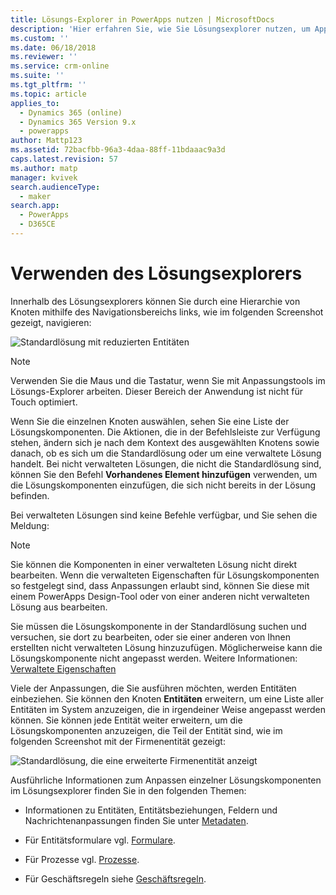 ```yaml
---
title: Lösungs-Explorer in PowerApps nutzen | MicrosoftDocs
description: 'Hier erfahren Sie, wie Sie Lösungsexplorer nutzen, um Apps zu erstellen oder anzupassen'
ms.custom: ''
ms.date: 06/18/2018
ms.reviewer: ''
ms.service: crm-online
ms.suite: ''
ms.tgt_pltfrm: ''
ms.topic: article
applies_to:
  - Dynamics 365 (online)
  - Dynamics 365 Version 9.x
  - powerapps
author: Mattp123
ms.assetid: 72bacfbb-96a3-4daa-88ff-11bdaaac9a3d
caps.latest.revision: 57
ms.author: matp
manager: kvivek
search.audienceType:
  - maker
search.app:
  - PowerApps
  - D365CE
---
```

# <a name="use-the-solution-explorer"></a>Verwenden des Lösungsexplorers

 Innerhalb des Lösungsexplorers können Sie durch eine Hierarchie von Knoten mithilfe des Navigationsbereichs links, wie im folgenden Screenshot gezeigt, navigieren:  
  
 ![Standardlösung mit reduzierten Entitäten](media/crm-itpro-cust-defaultsolutionentitiescollapsed.PNG "Standardlösung mit reduzierten Entitäten")  
  
> [!NOTE]
>  Verwenden Sie die Maus und die Tastatur, wenn Sie mit Anpassungstools im Lösungs-Explorer arbeiten. Dieser Bereich der Anwendung ist nicht für Touch optimiert.  
  
 Wenn Sie die einzelnen Knoten auswählen, sehen Sie eine Liste der Lösungskomponenten. Die Aktionen, die in der Befehlsleiste zur Verfügung stehen, ändern sich je nach dem Kontext des ausgewählten Knotens sowie danach, ob es sich um die Standardlösung oder um eine verwaltete Lösung handelt. Bei nicht verwalteten Lösungen, die nicht die Standardlösung sind, können Sie den Befehl **Vorhandenes Element hinzufügen** verwenden, um die Lösungskomponenten einzufügen, die sich nicht bereits in der Lösung befinden.  
  
Bei verwalteten Lösungen sind keine Befehle verfügbar, und Sie sehen die Meldung:  

> [!NOTE]
> Sie können die Komponenten in einer verwalteten Lösung nicht direkt bearbeiten. Wenn die verwalteten Eigenschaften für Lösungskomponenten so festgelegt sind, dass Anpassungen erlaubt sind, können Sie diese mit einem PowerApps Design-Tool oder von einer anderen nicht verwalteten Lösung aus bearbeiten.    
  
 Sie müssen die Lösungskomponente in der Standardlösung suchen und versuchen, sie dort zu bearbeiten, oder sie einer anderen von Ihnen erstellten nicht verwalteten Lösung hinzuzufügen. Möglicherweise kann die Lösungskomponente nicht angepasst werden. Weitere Informationen: [Verwaltete Eigenschaften](solutions-overview.md#managed-properties)
  
 Viele der Anpassungen, die Sie ausführen möchten, werden Entitäten einbeziehen. Sie können den Knoten **Entitäten** erweitern, um eine Liste aller Entitäten im System anzuzeigen, die in irgendeiner Weise angepasst werden können. Sie können jede Entität weiter erweitern, um die Lösungskomponenten anzuzeigen, die Teil der Entität sind, wie im folgenden Screenshot mit der Firmenentität gezeigt:  
  
 ![Standardlösung, die eine erweiterte Firmenentität anzeigt](media/crm-itpro-cust-defaultsolution.PNG "Standardlösung, die eine erweiterte Firmenentität anzeigt")  
  
 Ausführliche Informationen zum Anpassen einzelner Lösungskomponenten im Lösungsexplorer finden Sie in den folgenden Themen:  
  
-   Informationen zu Entitäten, Entitätsbeziehungen, Feldern und Nachrichtenanpassungen finden Sie unter [Metadaten](create-edit-metadata.md).  
  
-   Für Entitätsformulare vgl. [Formulare](../model-driven-apps/create-design-forms.md).  
  
-   Für Prozesse vgl. [Prozesse](../model-driven-apps/guide-staff-through-common-tasks-processes.md).  
  
-   Für Geschäftsregeln siehe [Geschäftsregeln](../model-driven-apps/create-business-rules-recommendations-apply-logic-form.md).  
